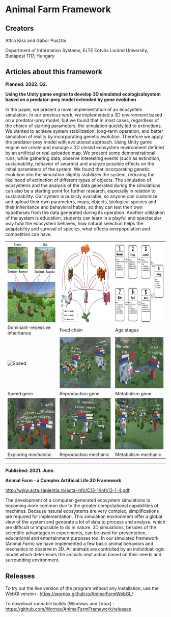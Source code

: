# Animal Farm Framework

## Creators
Attila Kiss
and
Gábor Pusztai

Department of Information Systems, ELTE Eötvös Loránd University, Budapest 1117, Hungary

## Articles about this framework

**Planned: 2022. Q2.**

**Using the Unity game engine to develop 3D simulated ecologicalsystem based on a predator-prey model extended by gene evolution**

In the paper, we present a novel implementation of an ecosystem simulation. In our previous work, we implemented a 3D environment based on a predator-prey model, but we found that in most cases, regardless of the choice of starting parameters, the simulation quickly led to extinctions. We wanted to achieve system stabilization, long-term operation, and better simulation of reality by incorporating genetic evolution. Therefore we apply the predator-prey model with evolutional approach. Using Unity game engine we create and manage a 3D closed ecosystem environment defined by an artificial or real uploaded map. We present some demonstrational runs, while gathering data, observe interesting events (such as extinction, sustainability, behavior of swarms) and analyze possible effects on the initial parameters of the system. We found that incorporating genetic evolution into the simulation slightly stabilizes the system, reducing the likelihood of extinction of different types of objects. The simulation of ecosystems and the analysis of the data generated during the simulations can also be a starting point for further research, especially in relation to sustainability. Our system is publicly available, so anyone can customize and upload their own parameters, maps, objects, biological species and their inheritance and behavioral habits, so they can test their own hypotheses from the data generated during its operation. Another utilization of the system is education, students can learn in a playful and spectacular way how the ecosystem behaves, how natural selection helps the adaptability and survival of species, what effects overpopulation and competition can have.

<table border="0">
  <tr>
    <td><img src="https://github.com/Wornox/AnimalFarmFramework/blob/main/PublishedArticles/Evo/Images/Dom_Rec_Inheritance.png" alt="Dom_Rec_Inheritance" height="250" width="400"/></th>
    <td><img src="https://github.com/Wornox/AnimalFarmFramework/blob/main/PublishedArticles/Evo/Images/Food-chain.jpg" alt="Food-chain" height="250" width="400"/></th>
    <td><img src="https://github.com/Wornox/AnimalFarmFramework/blob/main/PublishedArticles/Evo/Images/AgeStages/AgeStages_whiteBG.jpg" alt="Food-chain" height="250" width="400"/></th>
  </tr>
  <tr>
    <td>Dominant-recessive inheritance</td>
    <td>Food chain</td>
    <td>Age stages</td>
  </tr>
  <tr>
    <td><img src="https://github.com/Wornox/AnimalFarmFramework/blob/main/PublishedArticles/Evo/Images/GeneTypes/Speed5.png" alt="Speed" height="160" width="400"/></td>
    <td><img src="https://github.com/Wornox/AnimalFarmFramework/blob/main/PublishedArticles/Evo/Images/GeneTypes/Reproduction.png" alt="Reproduction" height="160" width="400"/></td>
    <td><img src="https://github.com/Wornox/AnimalFarmFramework/blob/main/PublishedArticles/Evo/Images/GeneTypes/Metabolism.png" alt="Metabolism" height="160" width="400"/></td>
  </tr>
  <tr>
    <td>Speed gene</td>
    <td>Reproduction gene</td>
    <td>Metabolism gene</td>
  </tr>
  <tr>
    <td><img src="https://github.com/Wornox/AnimalFarmFramework/blob/main/PublishedArticles/Evo/Images/Phases/Exploring.png" alt="Exploring" height="160" width="400"/></td>
    <td><img src="https://github.com/Wornox/AnimalFarmFramework/blob/main/PublishedArticles/Evo/Images/Phases/MatingChildren.png" alt="MatingChildren" height="160" width="400"/></td>
    <td><img src="https://github.com/Wornox/AnimalFarmFramework/blob/main/PublishedArticles/Evo/Images/Phases/Metabolism.png" alt="Metabolism" height="160" width="400"/></td>
  </tr>
  <tr>
    <td>Exploring mechaninc</td>
    <td>Reproduction mechanic</td>
    <td>Metabolism mechanic</td>
  </tr>
</table>


---


**Published: 2021. June.**

**Animal Farm - a Complex Artificial Life 3D Framework**

http://www.acta.sapientia.ro/acta-info/C13-1/info13-1-4.pdf

The development of a computer-generated ecosystem simulations is becoming more common due to the greater computational capabilities of machines. Because natural ecosystems are very complex, simplifications are required for implementation. This simulation environment offer a global view of the system and generate a lot of data to process and analyse, which are difficult or impossible to do in nature. 3D simulations, besides of the scientific advantages in experiments, can be used for presentation, educational and entertainment purposes too. In our simulated framework (Animal Farm) we have implemented a few basic animal behaviors and mechanics to observe in 3D. All animals are controlled by an individual logic model which determines the animals next action based on their needs and surrounding environment.

## Releases
To try out the live version of the program without any installation, use the WebGl version : https://wornox.github.io/AnimalFarmWebGL/

To download runnable builds (Windows and Linux) : https://github.com/Wornox/AnimalFarmFramework/releases
